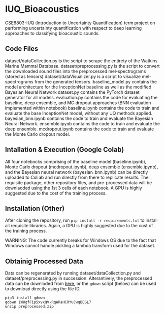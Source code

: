 # IUQ_Bioacoustics
CSE8803-IUQ (Introduction to Uncertainty Quantification) term project on performing uncertainty quantification with respect to deep learning approaches to classifying bioacoustic sounds. 

## Code Files

dataset/dataCollection.py is the script to scrape the entirety of the Watkins Marine Mammal Database.
dataset/preprocessing.py is the script to convert the downloaded sound files into the preprocessed mel-spectrograms (stored as tensors)
dataset/dataVisualizer.py is a script to visualize mel-spectrograms from the generated tensors.
baseline_model.py contains the model architecture for the InceptionNet baseline as well as the modified Bayesian Neural Network
dataset.py contains the PyTorch dataset generator for all models.
evaluation.py contains the code for evaluating the baseline, deep ensemble, and MC dropout approaches (BNN evaluation implemented within notebook)
baseline.ipynb contains the code to train and evaluate the base InceptionNet model, without any UQ methods applied.
bayesian_bnn.ipynb contains the code to train and evaluate the Bayesian Neural Network.
ensemble.ipynb contains the code to train and evaluate the deep ensemble.
mcdropout.ipynb contains the code to train and evaluate the Monte Carlo dropout model.


## Intallation & Execution (Google Colab)

All four notebooks comprising of the baseline model (baseline.ipynb), Monte Carlo dropout (mcdropout.ipynb), deep ensemble (ensemble.ipynb), and the Bayesian neural network (bayesian_bnn.ipynb) can be directly uploaded to CoLab and run directly from there to replicate results. 
The requisite package, other repository files, and pre-processed data will be downlaoded using  the 1st 3 cells of each notebook. A GPU is highly suggested due to the cost of the training process.

## Installation (Other)

After cloning the repository, run `pip install -r requirements.txt` to install all requisite libraries. Again, a GPU is highly suggested due to the cost of the training process.

WARNING: The code currently breaks for Windows OS due to the fact that Windows cannot handle pickling a lambda transform used for the dataset.

## Obtainig Processed Data

Data can be regenerated by running dataset/dataCollection.py and dataset/preprocessing.py in succession. Alterantively, the preprocessed data can be downloded from [here](https://drive.google.com/file/d/1WUgfFip5xvxQV-RqWRaHCRYuCwqBCGL7/view), or the `gdown` script (below) can be used to download directly using the file ID.

```console
pip3 install gdown
gdown 1WUgfFip5xvxQV-RqWRaHCRYuCwqBCGL7
unzip preprocessed.zip
```
